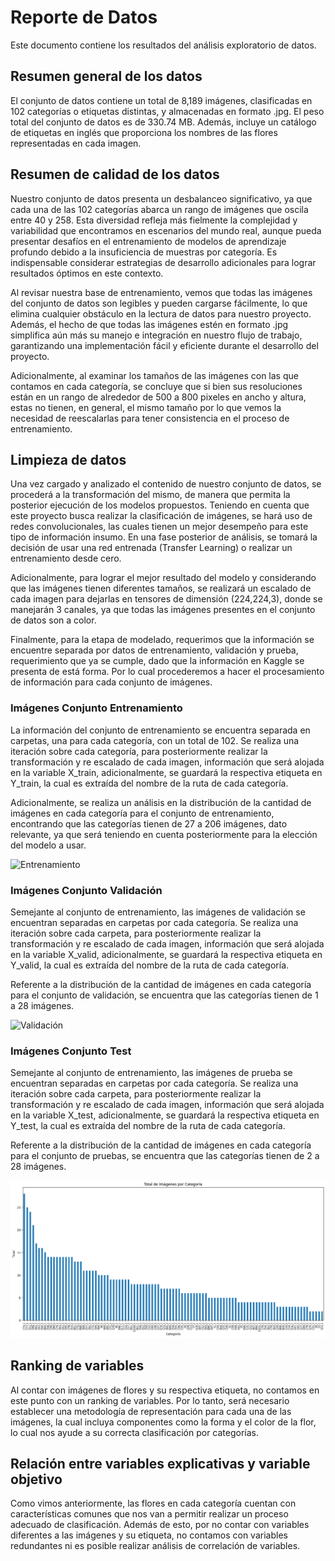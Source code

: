 # Reporte de Datos

Este documento contiene los resultados del análisis exploratorio de datos.

## Resumen general de los datos

El conjunto de datos contiene un total de 8,189 imágenes, clasificadas en 102 categorías o etiquetas distintas, y almacenadas en formato .jpg. El peso total del conjunto de datos es de 330.74 MB. Además, incluye un catálogo de etiquetas en inglés que proporciona los nombres de las flores representadas en cada imagen.

## Resumen de calidad de los datos

Nuestro conjunto de datos presenta un desbalanceo significativo, ya que cada una de las 102 categorías abarca un rango de imágenes que oscila entre 40 y 258. Esta diversidad refleja más fielmente la complejidad y variabilidad que encontramos en escenarios del mundo real, aunque pueda presentar desafíos en el entrenamiento de modelos de aprendizaje profundo debido a la insuficiencia de muestras por categoría. Es indispensable considerar estrategias de desarrollo adicionales para lograr resultados óptimos en este contexto.

Al revisar nuestra base de entrenamiento, vemos que todas las imágenes del conjunto de datos son legibles y pueden cargarse fácilmente, lo que elimina cualquier obstáculo en la lectura de datos para nuestro proyecto. Además, el hecho de que todas las imágenes estén en formato .jpg simplifica aún más su manejo e integración en nuestro flujo de trabajo, garantizando una implementación fácil y eficiente durante el desarrollo del proyecto.

Adicionalmente, al examinar los tamaños de las imágenes con las que contamos en cada categoría, se concluye que si bien sus resoluciones están en un rango de alrededor de 500 a 800 pixeles en ancho y altura, estas no tienen, en general, el mismo tamaño por lo que vemos la necesidad de reescalarlas para tener consistencia en el proceso de entrenamiento.

## Limpieza de datos

Una vez cargado y analizado el contenido de nuestro conjunto de datos, se procederá a la transformación del mismo, de manera que permita la posterior ejecución de los modelos propuestos. Teniendo en cuenta que este proyecto busca realizar la clasificación de imágenes, se hará uso de redes convolucionales, las cuales tienen un mejor desempeño para este tipo de información insumo. En una fase posterior de análisis, se tomará la decisión de usar una red entrenada (Transfer Learning) o realizar un entrenamiento desde cero.

Adicionalmente, para lograr el mejor resultado del modelo y considerando que las imágenes tienen diferentes tamaños, se realizará un escalado de cada imagen para dejarlas en tensores de dimensión (224,224,3), donde se manejarán 3 canales, ya que todas las imágenes presentes en el conjunto de datos son a color.

Finalmente, para la etapa de modelado, requerimos que la información se encuentre separada por datos de entrenamiento, validación y prueba, requerimiento que ya se cumple, dado que la información en Kaggle se presenta de está forma. Por lo cual procederemos a hacer el procesamiento de información para cada conjunto de imágenes.

### Imágenes Conjunto Entrenamiento

La información del conjunto de entrenamiento se encuentra separada en carpetas, una para cada categoría, con un total de 102. Se realiza una iteración sobre cada categoría, para posteriormente realizar la transformación y re escalado de cada imagen, información que será alojada en la variable X_train, adicionalmente, se guardará la respectiva etiqueta en Y_train, la cual es extraída del nombre de la ruta de cada categoría.

Adicionalmente, se realiza un análisis en la distribución de la cantidad de imágenes en cada categoría para el conjunto de entrenamiento, encontrando que las categorías tienen de 27 a 206 imágenes, dato relevante, ya que será teniendo en cuenta posteriormente para la elección del modelo a usar.

![Entrenamiento](https://github.com/Serebas12/MLDS6_Grupo1/assets/169107851/bc48b8d3-6d52-48dc-96e7-9a7c9611a2b1)

### Imágenes Conjunto Validación

Semejante al conjunto de entrenamiento, las imágenes de validación se encuentran separadas en carpetas por cada categoría. Se realiza una iteración sobre cada carpeta, para posteriormente realizar la transformación y re escalado de cada imagen, información que será alojada en la variable X_valid, adicionalmente, se guardará la respectiva etiqueta en Y_valid, la cual es extraída del nombre de la ruta de cada categoría.

Referente a la distribución de la cantidad de imágenes en cada categoría para el conjunto de validación, se encuentra que las categorías tienen de 1 a 28 imágenes.

![Validación](https://github.com/Serebas12/MLDS6_Grupo1/blob/master/docs/data/Validaci%C3%B3n.png)

###  Imágenes Conjunto Test

Semejante al conjunto de entrenamiento, las imágenes de prueba se encuentran separadas en carpetas por cada categoría. Se realiza una iteración sobre cada carpeta, para posteriormente realizar la transformación y re escalado de cada imagen, información que será alojada en la variable X_test, adicionalmente, se guardará la respectiva etiqueta en Y_test, la cual es extraída del nombre de la ruta de cada categoría.

Referente a la distribución de la cantidad de imágenes en cada categoría para el conjunto de pruebas, se encuentra que las categorías tienen de 2 a 28 imágenes.

![Prueba](https://github.com/Serebas12/MLDS6_Grupo1/blob/master/docs/data/Prueba.png)


## Ranking de variables

Al contar con imágenes de flores y su respectiva etiqueta, no contamos en este punto con un ranking de variables. Por lo tanto, será necesario establecer una metodología de representación para cada una de las imágenes, la cual incluya componentes como la forma y el color de la flor, lo cual nos ayude a su correcta clasificación por categorías.

## Relación entre variables explicativas y variable objetivo

Como vimos anteriormente, las flores en cada categoría cuentan con características comunes que nos van a permitir realizar un proceso adecuado de clasificación. Además de esto, por no contar con variables diferentes a las imágenes y su etiqueta, no contamos con variables redundantes ni es posible realizar análisis de correlación de variables.
